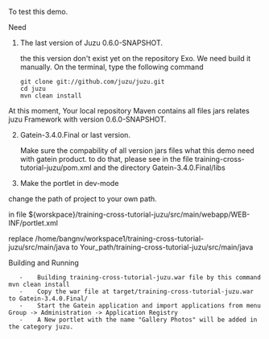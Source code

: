 To test this demo. 

Need

1. The last version of Juzu 0.6.0-SNAPSHOT.
 
   the this version don't exist yet on the repository Exo. We need build it manually. On the terminal, type the 
following command 

       git clone git://github.com/juzu/juzu.git
       cd juzu
       mvn clean install 

At this moment, Your local repository Maven contains all files jars relates juzu Framework with version 0.6.0-SNAPSHOT.

  
2. Gatein-3.4.0.Final or last version. 
    
    Make sure the compability of all version jars files what this demo need with gatein product. 
to do that, please see in  the file training-cross-tutorial-juzu/pom.xml and the directory Gatein-3.4.0.Final/libs



3. Make the portlet in dev-mode 
  
change the path of project to your own path.

in file ${worskpace}/training-cross-tutorial-juzu/src/main/webapp/WEB-INF/portlet.xml

replace /home/bangnv/workspace1/training-cross-tutorial-juzu/src/main/java to   Your_path/training-cross-tutorial-juzu/src/main/java


Building and Running
        
       -    Building training-cross-tutorial-juzu.war file by this command         mvn clean install 
       -    Copy the war file at target/training-cross-tutorial-juzu.war to Gatein-3.4.0.Final/
       -    Start the Gatein application and import applications from menu Group -> Administration -> Application Registry
       -    A New portlet with the name "Gallery Photos" will be added in the category juzu.

         

       


